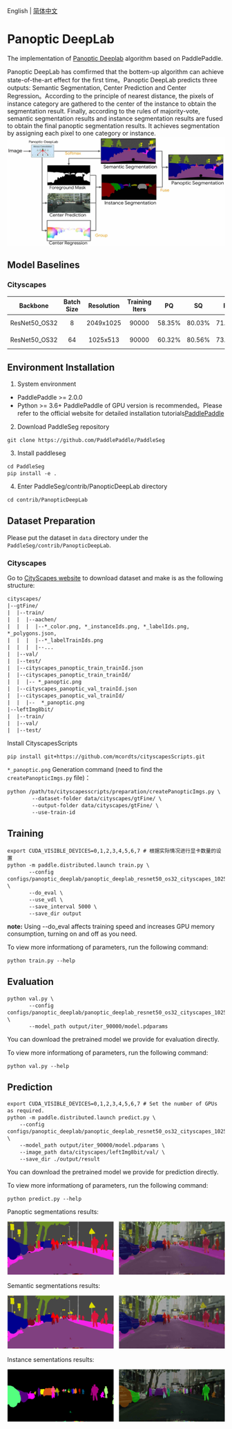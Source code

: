 English | [简体中文](README_CN.md)

# Panoptic DeepLab

The implementation of [Panoptic Deeplab](https://arxiv.org/abs/1911.10194) algorithm based on PaddlePaddle.

Panoptic DeepLab has comfirmed that the bottem-up algorithm can achieve state-of-the-art effect for the first time。Panoptic DeepLab predicts three outputs: Semantic Segmentation, Center Prediction and Center Regression。According to the principle of nearest distance, the pixels of instance category are gathered to the center of the instance to obtain the segmentation result. Finally, according to the rules of majority-vote, semantic segmentation results and instance segmentation results are fused to obtain the final panoptic segmentation results.
It achieves segmentation by assigning each pixel to one category or instance.
![](./docs/panoptic_deeplab.jpg)

## Model Baselines

### Cityscapes
| Backbone | Batch Size |Resolution | Training Iters | PQ | SQ | RQ | AP | mIoU | Links |
|:-:|:-:|:-:|:-:|:-:|:-:|:-:|:-:|:-:|:-:|
|ResNet50_OS32| 8  | 2049x1025|90000|58.35%|80.03%|71.52%|25.80%|79.18%|[model](https://bj.bcebos.com/paddleseg/dygraph/pnoptic_segmentation/panoptic_deeplab_resnet50_os32_cityscapes_2049x1025_bs1_90k_lr00005/model.pdparams) \| [log](https://bj.bcebos.com/paddleseg/dygraph/pnoptic_segmentation/panoptic_deeplab_resnet50_os32_cityscapes_2049x1025_bs1_90k_lr00005/train.log)|
|ResNet50_OS32| 64 | 1025x513|90000|60.32%|80.56%|73.56%|26.77%|79.67%|[model](https://bj.bcebos.com/paddleseg/dygraph/pnoptic_segmentation/panoptic_deeplab_resnet50_os32_cityscapes_1025x513_bs8_90k_lr00005/model.pdparams) \| [log](https://bj.bcebos.com/paddleseg/dygraph/pnoptic_segmentation/panoptic_deeplab_resnet50_os32_cityscapes_1025x513_bs8_90k_lr00005/train.log)|

## Environment Installation

1. System environment
* PaddlePaddle >= 2.0.0
* Python >= 3.6+
PaddlePaddle of GPU version is recommended。Please refer to the official website for detailed installation tutorials[PaddlePaddle](https://www.paddlepaddle.org.cn/install/quick?docurl=/documentation/docs/zh/install/pip/windows-pip.html)

2. Download PaddleSeg repository
```shell
git clone https://github.com/PaddlePaddle/PaddleSeg
```

3. Install paddleseg
```shell
cd PaddleSeg
pip install -e .
```

4. Enter PaddleSeg/contrib/PanopticDeepLab directory
```shell
cd contrib/PanopticDeepLab
```

## Dataset Preparation

Please put the dataset in `data` directory under the `PaddleSeg/contrib/PanopticDeepLab`.

### Cityscapes

Go to [CityScapes website](https://www.cityscapes-dataset.com/) to download dataset and make is as the following structure:

```
cityscapes/
|--gtFine/
|  |--train/
|  |  |--aachen/
|  |  |  |--*_color.png, *_instanceIds.png, *_labelIds.png, *_polygons.json,
|  |  |  |--*_labelTrainIds.png
|  |  |  |--...
|  |--val/
|  |--test/
|  |--cityscapes_panoptic_train_trainId.json
|  |--cityscapes_panoptic_train_trainId/
|  |  |-- *_panoptic.png
|  |--cityscapes_panoptic_val_trainId.json
|  |--cityscapes_panoptic_val_trainId/
|  |  |--  *_panoptic.png
|--leftImg8bit/
|  |--train/
|  |--val/
|  |--test/

```

Install CityscapesScripts
```shell
pip install git+https://github.com/mcordts/cityscapesScripts.git
```

`*_panoptic.png` Generation command (need to find the `createPanopticImgs.py` file)：
```shell
python /path/to/cityscapesscripts/preparation/createPanopticImgs.py \
        --dataset-folder data/cityscapes/gtFine/ \
        --output-folder data/cityscapes/gtFine/ \
        --use-train-id
```

## Training
```shell
export CUDA_VISIBLE_DEVICES=0,1,2,3,4,5,6,7 # 根据实际情况进行显卡数量的设置
python -m paddle.distributed.launch train.py \
       --config configs/panoptic_deeplab/panoptic_deeplab_resnet50_os32_cityscapes_1025x513_bs8_90k_lr00005.yml \
       --do_eval \
       --use_vdl \
       --save_interval 5000 \
       --save_dir output
```

**note:** Using --do_eval affects training speed and increases GPU memory consumption, turning on and off as you need.

To view more informationg of parameters, run the following command:
```shell
python train.py --help
```

## Evaluation
```shell
python val.py \
       --config configs/panoptic_deeplab/panoptic_deeplab_resnet50_os32_cityscapes_1025x513_bs8_90k_lr00005.yml \
       --model_path output/iter_90000/model.pdparams
```
You can download the pretrained model we provide for evaluation directly.

To view more informationg of parameters, run the following command:
```shell
python val.py --help
```

## Prediction
```shell
export CUDA_VISIBLE_DEVICES=0,1,2,3,4,5,6,7 # Set the number of GPUs as required.
python -m paddle.distributed.launch predict.py \
    --config configs/panoptic_deeplab/panoptic_deeplab_resnet50_os32_cityscapes_1025x513_bs8_90k_lr00005.yml \
    --model_path output/iter_90000/model.pdparams \
    --image_path data/cityscapes/leftImg8bit/val/ \
    --save_dir ./output/result
```
You can download the pretrained model we provide for prediction directly.

To view more informationg of parameters, run the following command:
```shell
python predict.py --help
```
Panoptic segmentations results:
<center>
    <img src="docs/visualization_panoptic.png">
</center>

Semantic segmentations results:
<center>
    <img src="docs/visualization_semantic.png">
</center>

Instance sementations results:
<center>
    <img src="docs/visualization_instance.png">
</center>
